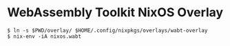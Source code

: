 # WebAssembly Toolkit NixOS Overlay

```console
$ ln -s $PWD/overlay/ $HOME/.config/nixpkgs/overlays/wabt-overlay
$ nix-env -iA nixos.wabt
```
